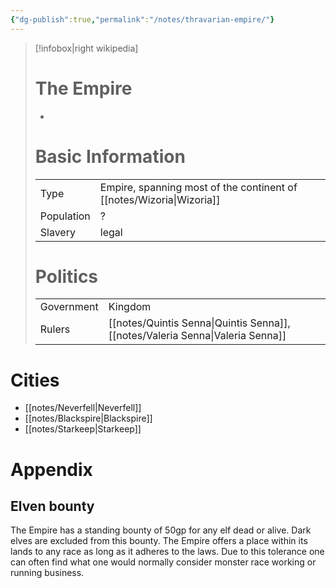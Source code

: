 ```yaml
---
{"dg-publish":true,"permalink":"/notes/thravarian-empire/"}
---
```


> [!infobox|right wikipedia]
> # The Empire
> -
># Basic Information
> |  |   |
> | ---- | --- |
> | Type | Empire, spanning most of the continent of [[notes/Wizoria\|Wizoria]] |
> | Population | ? |  
> | Slavery | legal |  
> # Politics
> | | |
> | ---- | --- |
> | Government | Kingdom |
> | Rulers | [[notes/Quintis Senna\|Quintis Senna]], [[notes/Valeria Senna\|Valeria Senna]] |

# Cities
- [[notes/Neverfell\|Neverfell]]
- [[notes/Blackspire\|Blackspire]]
- [[notes/Starkeep\|Starkeep]]

# Appendix
## Elven bounty
The Empire has a standing bounty of 50gp for any elf dead or alive. Dark elves are excluded from this bounty. The Empire offers a place within its lands to any race as long as it adheres to the laws. Due to this tolerance one can often find what one would normally consider monster race working or running business.